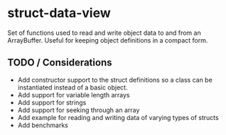 # struct-data-view

Set of functions used to read and write object data to and from an ArrayBuffer. Useful for keeping object definitions in a compact form.

## TODO / Considerations

- Add constructor support to the struct definitions so a class can be instantiated instead of a basic object.
- Add support for variable length arrays
- Add support for strings
- Add support for seeking through an array
- Add example for reading and writing data of varying types of structs
- Add benchmarks
